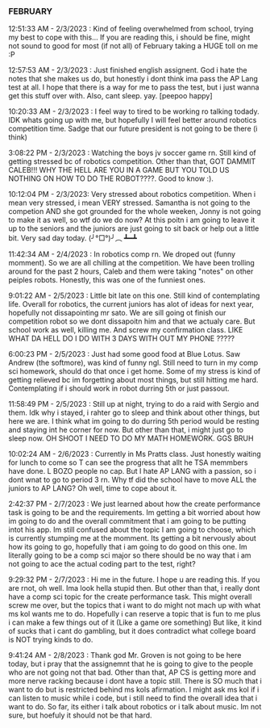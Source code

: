 ### FEBRUARY
12:51:33 AM - 2/3/2023 : Kind of feeling overwhelmed from school, trying my best to cope with this... If you are reading this, i should be fine, might not sound to good for most (if not all) of February taking a HUGE toll on me :P

12:57:53 AM - 2/3/2023 : Just finished english assignent. God i hate the notes that she makes us do, but honestly i dont think ima pass the AP Lang test at all. I hope that there is a way for me to pass the test, but i just wanna get this stuff over with. Also, cant sleep. yay. [peepoo happy]

10:20:33 AM - 2/3/2023 : I feel way to tired to be working ro talking todady. IDK whats going up with me, but hopefully I will feel better around robotics competition time. Sadge that our future president is not going to be there (i think)

3:08:22 PM - 2/3/2023 : Watching the boys jv soccer game rn. Still kind of getting stressed bc of robotics competition. Other than that, GOT DAMMIT CALEB!!! WHY THE HELL ARE YOU IN A GAME BUT YOU TOLD US NOTHING ON HOW TO DO THE ROBOT????. Good to know :).

10:12:04 PM - 2/3/2023: Very stressed about robotics competition. When i mean very stressed, i mean VERY stressed. Samantha is not going to the competion AND she got grounded for the whole weeken, Jonny is not going to make it as well, so wtf do we do now? At this poitn i am going to leave it up to the seniors and the juniors are just going to sit back or help out a little bit. Very sad day today. (╯°□°)╯︵ ┻━┻

11:42:34 AM - 2/4/2023 : In robotics comp rn. We droped out (funny momment). So we are all chilling at the competition. We have been trolling around for the past 2 hours, Caleb and them were taking "notes" on other peiples robots. Honestly, this was one of the funniest ones.

9:01:22 AM - 2/5/2023 : Little bit late on this one. Still kind of contemplating life. Overall for robotics, the current juniors has alot of ideas for next year, hopefully not dissapointing mr sato. We are sill going ot finish our competition robot so we dont dissapoitn him and that we actualy care. But school work as well, killing me. And screw my confirmation class. LIKE WHAT DA HELL DO I DO WITH 3 DAYS WITH OUT MY PHONE ?????

6:00:23 PM - 2/5/2023 : Just had some good food at Blue Lotus. Saw Andrew (the softmore), was kind of funny ngl. Still need to turn in my comp sci homework, should do that once i get home. Some of my stress is kind of getting relieved bc im forgetting about most things, but still hitting me hard. Contemplating if i should work in robot durring 5th or just passout.

11:58:49 PM - 2/5/2023 : Still up at night, trying to do a raid with Sergio and them. Idk why i stayed, i rahter go to sleep and think about other things, but here we are. I think what im going to do durring 5th period would be resting and staying int he corner for now. But other than that, i might just go to sleep now. OH SHOOT I NEED TO DO MY MATH HOMEWORK. GGS BRUH

10:02:24 AM - 2/6/2023 : Currently in Ms Pratts class. Just honestly waiting for lunch to come so T can see the progress that allt he TSA memmbers have done. L BOZO people no cap. But I hate AP LANG with a passion, so i dont wnat to go to period 3 rn. Why tf did the school have to move ALL the juniors to AP LANG? Oh well, time to cope about it.

2:42:37 PM - 2/7/2023 : We just learned about how the create performance task is going to be and the requirements. Im getting a bit worried about how im going to do and the overall commitment that i am going to be putting intot his app. Im still confused about the topic I am going to choose, which is currently stumping me at the momment. Its getting a bit nervously about how its going to go, hopefully that i am going to do good on this one. Im literally going to be a comp sci major so there should be no way that i am not going to ace the actual coding part to the test, right?

9:29:32 PM - 2/7/2023 : Hi me in the future. I hope u are reading this. If you are rnot, oh well. Ima look hella stupid then. But other than that, i really dont have a comp sci topic for the create performance task. This might overall screw me over, but the topics that i want to do might not mach up with what ms kol wants me to do. Hopefully i can reserve a topic that is fun to me plus i can make a few things out of it (Like a game ore something) But like, it kind of sucks that i cant do gambling, but it does contradict what college board is NOT trying kinds to do.

9:41:24 AM - 2/8/2023 : Thank god Mr. Groven is not going to be here today, but i pray that the assignemnt that he is going to give to the people who are not going not that bad. Other than that, AP CS is getting more and more nerve racking because i dont have a topic still. There is SO much that i want to do but is restricted behind ms kols afirmation. I might ask ms kol if i can listen to music while i code, but i still need to find the overall idea that i want to do. So far, its either i talk about robotics or i talk about music. Im not sure, but hoefuly it should not be that hard.
